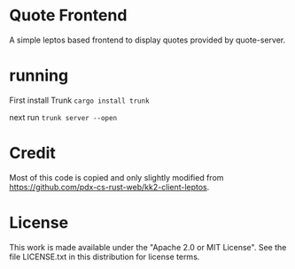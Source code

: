 # Quote Frontend
A simple leptos based frontend to display quotes provided by quote-server.

# running
First install Trunk
`cargo install trunk`

next run
`trunk server --open`

# Credit
Most of this code is copied and only slightly modified from https://github.com/pdx-cs-rust-web/kk2-client-leptos.

# License 
This work is made available under the "Apache 2.0 or MIT License". See the file LICENSE.txt in this distribution for license terms.

